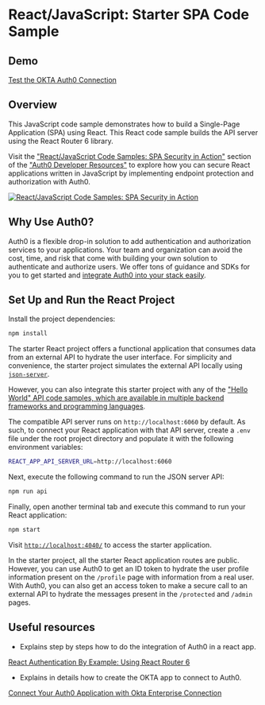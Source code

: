 # React/JavaScript: Starter SPA Code Sample

## Demo

[Test the OKTA Auth0 Connection](https://glittery-longma-4a183c.netlify.app/)

## Overview 
This JavaScript code sample demonstrates how to build a Single-Page Application (SPA) using React. This React code sample builds the API server using the React Router 6 library.

Visit the ["React/JavaScript Code Samples: SPA Security in Action"](https://developer.auth0.com/resources/code-samples/spa/react) section of the ["Auth0 Developer Resources"](https://developer.auth0.com/resources) to explore how you can secure React applications written in JavaScript by implementing endpoint protection and authorization with Auth0.

[![React/JavaScript Code Samples: SPA Security in Action](https://cdn.auth0.com/blog/hub/code-samples/spa/react-javascript.png)](https://developer.auth0.com/resources/code-samples/spa/react)

## Why Use Auth0?

Auth0 is a flexible drop-in solution to add authentication and authorization services to your applications. Your team and organization can avoid the cost, time, and risk that come with building your own solution to authenticate and authorize users. We offer tons of guidance and SDKs for you to get started and [integrate Auth0 into your stack easily](https://developer.auth0.com/resources/code-samples/full-stack).

## Set Up and Run the React Project

Install the project dependencies:

```bash
npm install
```

The starter React project offers a functional application that consumes data from an external API to hydrate the user interface. For simplicity and convenience, the starter project simulates the external API locally using [`json-server`](https://github.com/typicode/json-server).

However, you can also integrate this starter project with any of the ["Hello World" API code samples, which are available in multiple backend frameworks and programming languages](https://github.com/orgs/auth0-developer-hub/repositories?language=&q=api+hello-world&sort=&type=public).

The compatible API server runs on `http://localhost:6060` by default. As such, to connect your React application with that API server, create a `.env` file under the root project directory and populate it with the following environment variables:

```bash
REACT_APP_API_SERVER_URL=http://localhost:6060
```

Next, execute the following command to run the JSON server API:

```bash
npm run api
```

Finally, open another terminal tab and execute this command to run your React application:

```bash
npm start
```

Visit [`http://localhost:4040/`](http://localhost:4040/) to access the starter application.

In the starter project, all the starter React application routes are public. However, you can use Auth0 to get an ID token to hydrate the user profile information present on the `/profile` page with information from a real user. With Auth0, you can also get an access token to make a secure call to an external API to hydrate the messages present in the `/protected` and `/admin` pages.


## Useful resources

- Explains step by steps how to do the integration of Auth0 in a react app.

[React Authentication By Example: Using React Router 6](https://developer.auth0.com/resources/guides/spa/react/basic-authentication)

- Explains in details how to create the OKTA app to connect to Auth0.

[Connect Your Auth0 Application with Okta Enterprise Connection](https://auth0.com/docs/authenticate/identity-providers/enterprise-identity-providers/okta)